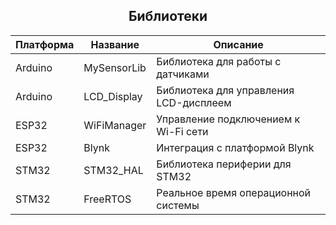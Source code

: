 <h2 align="center">Библиотеки</h2>

| Платформа | Название                  | Описание                                 |
|-----------|---------------------------|------------------------------------------|
| Arduino   | MySensorLib               | Библиотека для работы с датчиками        |
| Arduino   | LCD_Display               | Библиотека для управления LCD-дисплеем   |
| ESP32     | WiFiManager               | Управление подключением к Wi-Fi сети     |
| ESP32     | Blynk                     | Интеграция с платформой Blynk            |
| STM32     | STM32_HAL                 | Библиотека периферии для STM32           |
| STM32     | FreeRTOS                  | Реальное время операционной системы      |
